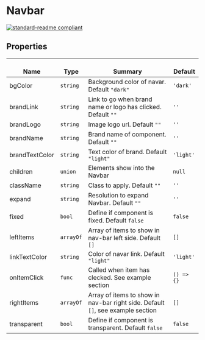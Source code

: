 # Navbar
  [![standard-readme compliant](https://img.shields.io/badge/standard--readme-OK-green.svg?style=flat-square)](https://github.com/RichardLitt/standard-readme)
  

  ## Properties
  | </br>Name | </br>Type | </br>Summary | </br>Default | 
| ---- | ---- | ---- | ---- |
| bgColor | `string` | Background color of navar. Default `"dark"` | `'dark'` |
| brandLink | `string` | Link to go when brand name or logo has clicked. Default `""` | `''` |
| brandLogo | `string` | Image logo url. Default `""` | `''` |
| brandName | `string` | Brand name of component. Default `""` | `''` |
| brandTextColor | `string` | Text color of brand. Default `"light"` | `'light'` |
| children | `union` | Elements show into the Navbar | `null` |
| className | `string` | Class to apply. Default `""` | `''` |
| expand | `string` | Resolution to expand Navbar. Default `""` | `''` |
| fixed | `bool` | Define if component is fixed. Default `false` | `false` |
| leftItems | `arrayOf` | Array of items to show in nav-bar left side. Default `[]` | `[]` |
| linkTextColor | `string` | Color of navar link. Default `"light"` | `'light'` |
| onItemClick | `func` | Called when item has clecked. See example section | `() => {}` |
| rightItems | `arrayOf` | Array of items to show in nav-bar right side. Default `[]`, see example section | `[]` |
| transparent | `bool` | Define if component is transparent. Default `false` | `false` |